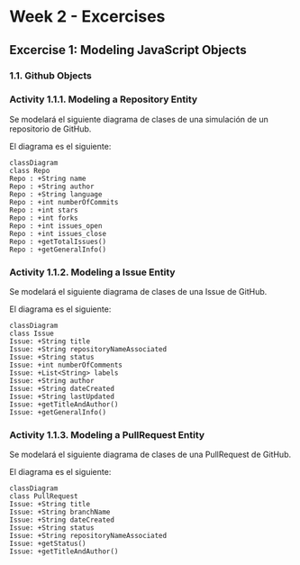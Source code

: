 # Week 2 - Excercises

## Excercise 1: Modeling JavaScript Objects

### 1.1. **Github Objects**

### **Activity 1.1.1.** Modeling a Repository Entity

Se modelará el siguiente diagrama de clases de una simulación de un repositorio de GitHub.

El diagrama es el siguiente:

```mermaid
classDiagram
class Repo
Repo : +String name
Repo : +String author
Repo : +String language
Repo : +int numberOfCommits
Repo : +int stars
Repo : +int forks
Repo : +int issues_open
Repo : +int issues_close
Repo : +getTotalIssues()
Repo : +getGeneralInfo()
```

### **Activity 1.1.2.** Modeling a Issue Entity

Se modelará el siguiente diagrama de clases de una Issue de GitHub.

El diagrama es el siguiente:

```mermaid
classDiagram
class Issue
Issue: +String title
Issue: +String repositoryNameAssociated
Issue: +String status
Issue: +int numberOfComments
Issue: +List<String> labels
Issue: +String author
Issue: +String dateCreated
Issue: +String lastUpdated
Issue: +getTitleAndAuthor()
Issue: +getGeneralInfo()
```

### **Activity 1.1.3.** Modeling a PullRequest Entity

Se modelará el siguiente diagrama de clases de una PullRequest de GitHub.

El diagrama es el siguiente:

```mermaid
classDiagram
class PullRequest
Issue: +String title
Issue: +String branchName
Issue: +String dateCreated
Issue: +String status
Issue: +String repositoryNameAssociated
Issue: +getStatus()
Issue: +getTitleAndAuthor()
```